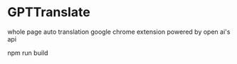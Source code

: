 # GPTTranslate
whole page auto translation google chrome extension powered by open ai's api

npm run build

